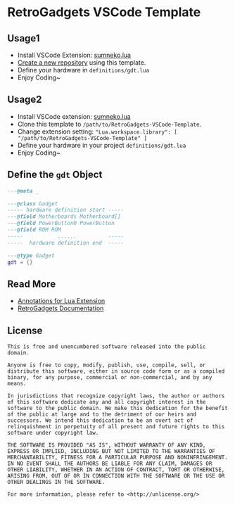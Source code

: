 # RetroGadgets VSCode Template

## Usage1
* Install VSCode Extension: [sumneko.lua](https://marketplace.visualstudio.com/items?itemName=sumneko.lua)
* [Create a new repository](https://github.com/Dreagonmon/RetroGadgets-VSCode-Template/generate) using this template.
* Define your hardware in `definitions/gdt.lua`
* Enjoy Coding~

## Usage2
* Install VSCode extension: [sumneko.lua](https://marketplace.visualstudio.com/items?itemName=sumneko.lua)
* Clone this template to `/path/to/RetroGadgets-VSCode-Template`.
* Change extension setting: `"Lua.workspace.library": [ "/path/to/RetroGadgets-VSCode-Template" ]`
* Define your hardware in your project `definitions/gdt.lua`
* Enjoy Coding~

## Define the `gdt` Object
```lua
---@meta _

---@class Gadget
----- hardware definition start -----
---@field Motherboards Motherboard[]
---@field PowerButton0 PowerButton
---@field ROM ROM
-----           ......          -----
-----  hardware definition end  -----

---@type Gadget
gdt = {}

```

## Read More
* [Annotations for Lua Extension](https://github.com/LuaLS/lua-language-server/wiki/Annotations)
* [RetroGadgets Documentation](https://docs.retrogadgets.game)

## License
```
This is free and unencumbered software released into the public domain.

Anyone is free to copy, modify, publish, use, compile, sell, or
distribute this software, either in source code form or as a compiled
binary, for any purpose, commercial or non-commercial, and by any
means.

In jurisdictions that recognize copyright laws, the author or authors
of this software dedicate any and all copyright interest in the
software to the public domain. We make this dedication for the benefit
of the public at large and to the detriment of our heirs and
successors. We intend this dedication to be an overt act of
relinquishment in perpetuity of all present and future rights to this
software under copyright law.

THE SOFTWARE IS PROVIDED "AS IS", WITHOUT WARRANTY OF ANY KIND,
EXPRESS OR IMPLIED, INCLUDING BUT NOT LIMITED TO THE WARRANTIES OF
MERCHANTABILITY, FITNESS FOR A PARTICULAR PURPOSE AND NONINFRINGEMENT.
IN NO EVENT SHALL THE AUTHORS BE LIABLE FOR ANY CLAIM, DAMAGES OR
OTHER LIABILITY, WHETHER IN AN ACTION OF CONTRACT, TORT OR OTHERWISE,
ARISING FROM, OUT OF OR IN CONNECTION WITH THE SOFTWARE OR THE USE OR
OTHER DEALINGS IN THE SOFTWARE.

For more information, please refer to <http://unlicense.org/>
```
